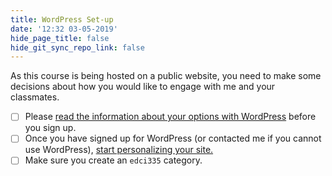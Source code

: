 ```yaml
---
title: WordPress Set-up
date: '12:32 03-05-2019'
hide_page_title: false
hide_git_sync_repo_link: false
---
```


As this course is being hosted on a public website, you need to make some decisions about how you would like to engage with me and your classmates.

- [ ] Please [read the information about your options with WordPress](https://edtechuvic.ca/wordpress) before you sign up.
- [ ] Once you have signed up for WordPress (or contacted me if you cannot use WordPress), [start personalizing your site.](http://edtechuvic.ca/edci335/getting-started-with-wordpress/)
- [ ] Make sure you create an `edci335` category.
